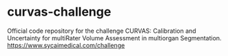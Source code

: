 # curvas-challenge
Official code repository for the challenge CURVAS: Calibration and Uncertainty for multiRater Volume Assessment in multiorgan Segmentation. https://www.sycaimedical.com/challenge
